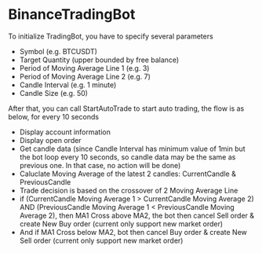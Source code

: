 # BinanceTradingBot

To initialize TradingBot, you have to specify several parameters
- Symbol (e.g. BTCUSDT)
- Target Quantity (upper bounded by free balance)
- Period of Moving Average Line 1 (e.g. 3)
- Period of Moving Average Line 2 (e.g. 7)
- Candle Interval (e.g. 1 minute)
- Candle Size (e.g. 50)

After that, you can call StartAutoTrade to start auto trading, the flow is as below, for every 10 seconds
- Display account information
- Display open order
- Get candle data (since Candle Interval has minimum value of 1min but the bot loop every 10 seconds, so candle data may be the same as previous one. In that case, no action will be done)
- Caluclate Moving Average of the latest 2 candles: CurrentCandle & PreviousCandle
- Trade decision is based on the crossover of 2 Moving Average Line
- if (CurrentCandle Moving Average 1 > CurrentCandle Moving Average 2) AND (PreviousCandle Moving Average 1 < PreviousCandle Moving Average 2), then MA1 Cross above MA2, the bot then cancel Sell order & create New Buy order (current only support new market order)
- And if MA1 Cross below MA2, bot then cancel Buy order & create New Sell order (current only support new market order)
